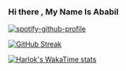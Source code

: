 ### Hi there , My Name Is Ababil
[![spotify-github-profile](https://spotify-github-profile.kittinanx.com/api/view?uid=31fyfdjnjh2hw5pepndusf4wgpje&cover_image=true&theme=default&show_offline=true&background_color=121212&interchange=true&bar_color_cover=true)](https://spotify-github-profile.kittinanx.com/api/view?uid=31fyfdjnjh2hw5pepndusf4wgpje&redirect=true)

[![GitHub Streak](https://github-readme-streak-stats.herokuapp.com?user=birdfromhell&theme=blueberry&hide_border=true&date_format=j%20M%5B%20Y%5D&hide_longest_streak=true)](https://git.io/streak-stats)

[![Harlok's WakaTime stats](https://github-readme-stats.vercel.app/api/wakatime?username=birdfromhell)](https://github.com/anuraghazra/github-readme-stats)

